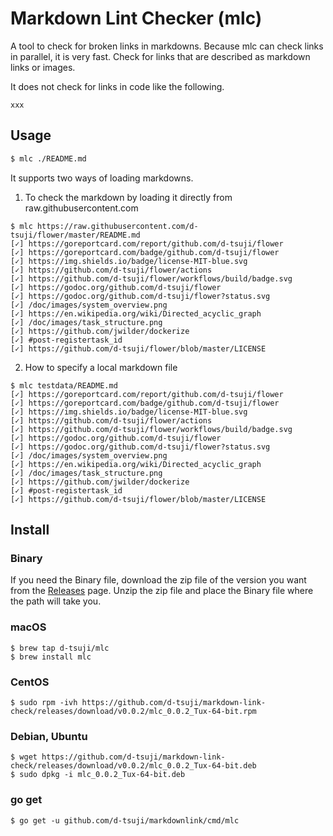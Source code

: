 # Markdown Lint Checker (mlc)

A tool to check for broken links in markdowns. Because mlc can check links in parallel, it is very fast. Check for links that are described as markdown links or images.

It does not check for links in code like the following.

```
xxx
```

## Usage

```bash
$ mlc ./README.md
```

It supports two ways of loading markdowns.

1. To check the markdown by loading it directly from raw.githubusercontent.com

```
$ mlc https://raw.githubusercontent.com/d-tsuji/flower/master/README.md
[✓] https://goreportcard.com/report/github.com/d-tsuji/flower
[✓] https://goreportcard.com/badge/github.com/d-tsuji/flower
[✓] https://img.shields.io/badge/license-MIT-blue.svg
[✓] https://github.com/d-tsuji/flower/actions
[✓] https://github.com/d-tsuji/flower/workflows/build/badge.svg
[✓] https://godoc.org/github.com/d-tsuji/flower
[✓] https://godoc.org/github.com/d-tsuji/flower?status.svg
[✓] /doc/images/system_overview.png
[✓] https://en.wikipedia.org/wiki/Directed_acyclic_graph
[✓] /doc/images/task_structure.png
[✓] https://github.com/jwilder/dockerize
[✓] #post-registertask_id
[✓] https://github.com/d-tsuji/flower/blob/master/LICENSE
```

2. How to specify a local markdown file

```
$ mlc testdata/README.md
[✓] https://goreportcard.com/report/github.com/d-tsuji/flower
[✓] https://goreportcard.com/badge/github.com/d-tsuji/flower
[✓] https://img.shields.io/badge/license-MIT-blue.svg
[✓] https://github.com/d-tsuji/flower/actions
[✓] https://github.com/d-tsuji/flower/workflows/build/badge.svg
[✓] https://godoc.org/github.com/d-tsuji/flower
[✓] https://godoc.org/github.com/d-tsuji/flower?status.svg
[✓] /doc/images/system_overview.png
[✓] https://en.wikipedia.org/wiki/Directed_acyclic_graph
[✓] /doc/images/task_structure.png
[✓] https://github.com/jwilder/dockerize
[✓] #post-registertask_id
[✓] https://github.com/d-tsuji/flower/blob/master/LICENSE
```

## Install

### Binary

If you need the Binary file, download the zip file of the version you want from the [Releases](https://github.com/d-tsuji/markdown-link-check/releases) page.
Unzip the zip file and place the Binary file where the path will take you.

### macOS

```
$ brew tap d-tsuji/mlc
$ brew install mlc
```

### CentOS

```
$ sudo rpm -ivh https://github.com/d-tsuji/markdown-link-check/releases/download/v0.0.2/mlc_0.0.2_Tux-64-bit.rpm
```

### Debian, Ubuntu

```
$ wget https://github.com/d-tsuji/markdown-link-check/releases/download/v0.0.2/mlc_0.0.2_Tux-64-bit.deb
$ sudo dpkg -i mlc_0.0.2_Tux-64-bit.deb
```

### go get

```
$ go get -u github.com/d-tsuji/markdownlink/cmd/mlc
```
